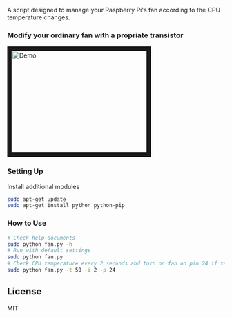 A script designed to manage your Raspberry Pi's fan according to the CPU temperature changes.

### Modify your ordinary fan with a propriate transistor
<img src="https://github.com/xswxm/Ticfirm-sniffer/blob/master/demo.png?raw=true" 
alt="Demo" width="313" height="235" border="10" />

### Setting Up
Install additional modules
```sh
sudo apt-get update
sudo apt-get install python python-pip
```

### How to Use
```sh
# Check help documents
sudo python fan.py -h
# Run with default settings
sudo python fan.py
# Check CPU temperature every 2 seconds abd turn on fan on pin 24 if temperature is higher than 50 celsius
sudo python fan.py -t 50 -i 2 -p 24
```

License
----
MIT
